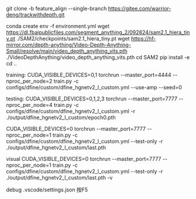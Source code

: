 git clone -b feature_align --single-branch https://gitee.com/warrior-deng/trackwithdepth.git

conda create env -f environment.yml
wget https://dl.fbaipublicfiles.com/segment_anything_2/092824/sam2.1_hiera_tiny.pt   ./SAM2/checkpoints/sam2.1_hiera_tiny.pt
wget https://hf-mirror.com/depth-anything/Video-Depth-Anything-Small/resolve/main/video_depth_anything_vits.pth    ./VideoDepthAnything/video_depth_anything_vits.pth
cd SAM2
pip install -e 
cd ..



training:
CUDA_VISIBLE_DEVICES=0,1 torchrun --master_port=4444 --nproc_per_node=2 train.py -c configs/dfine/custom/dfine_hgnetv2_l_custom.yml --use-amp --seed=0


testing:
CUDA_VISIBLE_DEVICES=0,1,2,3 torchrun --master_port=7777 --nproc_per_node=4 train.py -c configs/dfine/custom/dfine_hgnetv2_l_custom.yml -r ./output/dfine_hgnetv2_l_custom/epoch0.pth

CUDA_VISIBLE_DEVICES=0 torchrun --master_port=7777 --nproc_per_node=1 train.py -c configs/dfine/custom/dfine_hgnetv2_l_custom.yml --test-only -r ./output/dfine_hgnetv2_l_custom/last.pth


visual
CUDA_VISIBLE_DEVICES=0 torchrun --master_port=7777 --nproc_per_node=1 train.py -c configs/dfine/custom/dfine_hgnetv2_l_custom.yml --test-only -r ./output/dfine_hgnetv2_l_custom/last.pth -v


debug
.vscode/settings.json
按F5